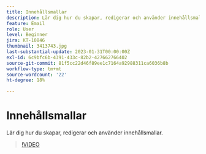 ```yaml
---
title: Innehållsmallar
description: Lär dig hur du skapar, redigerar och använder innehållsmallar.
feature: Email
role: User
level: Beginner
jira: KT-10846
thumbnail: 3413743.jpg
last-substantial-update: 2023-01-31T00:00:00Z
exl-id: 6c9bfc6b-4391-433c-82b2-427662766402
source-git-commit: 81f5cc22d46f89ee1c7164a92988311ca6036b8b
workflow-type: tm+mt
source-wordcount: '22'
ht-degree: 18%

---
```


# Innehållsmallar

Lär dig hur du skapar, redigerar och använder innehållsmallar.

>[!VIDEO](https://video.tv.adobe.com/v/3413743?quality=12&learn=on)
